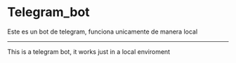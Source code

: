 # Telegram_bot
Este es un bot de telegram, funciona unicamente de manera local
<hr/>
This is a telegram bot, it works just in a local enviroment
